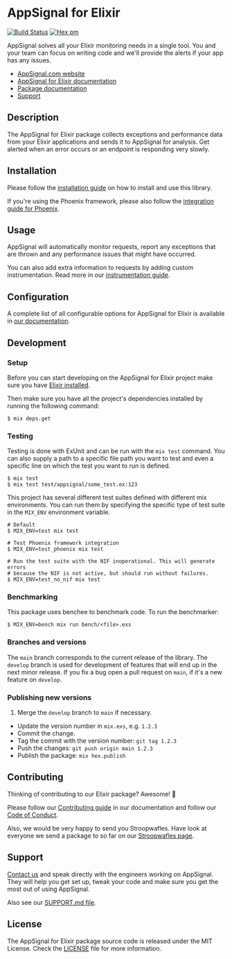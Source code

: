 # AppSignal for Elixir

[![Build Status](https://travis-ci.org/appsignal/appsignal-elixir.png?branch=main)](https://travis-ci.org/appsignal/appsignal-elixir)
[![Hex pm](http://img.shields.io/hexpm/v/appsignal.svg?style=flat)](https://hex.pm/packages/appsignal)

AppSignal solves all your Elixir monitoring needs in a single tool. You and your
team can focus on writing code and we'll provide the alerts if your app has any
issues.

- [AppSignal.com website](https://appsignal.com/)
- [AppSignal for Elixir documentation](http://docs.appsignal.com/elixir/)
- [Package documentation](https://hexdocs.pm/appsignal/)
- [Support][contact]

## Description

The AppSignal for Elixir package collects exceptions and performance data from
your Elixir applications and sends it to AppSignal for analysis. Get alerted
when an error occurs or an endpoint is responding very slowly.

## Installation

Please follow the [installation
guide](http://docs.appsignal.com/elixir/installation.html) on how to install
and use this library.

If you're using the Phoenix framework, please also follow the [integration guide
for Phoenix](http://docs.appsignal.com/elixir/integrations/phoenix.html).

## Usage

AppSignal will automatically monitor requests, report any exceptions that are
thrown and any performance issues that might have occurred.

You can also add extra information to requests by adding custom
instrumentation. Read more in our [instrumentation
guide](http://docs.appsignal.com/elixir/instrumentation/).

## Configuration

A complete list of all configurable options for AppSignal for Elixir is
available in [our
documentation](http://docs.appsignal.com/elixir/configuration/).

## Development

### Setup

Before you can start developing on the AppSignal for Elixir project make sure
you have [Elixir installed](http://elixir-lang.org/install.html).

Then make sure you have all the project's dependencies installed by running the
following command:

    $ mix deps.get

### Testing

Testing is done with ExUnit and can be run with the `mix test` command. You can
also supply a path to a specific file path you want to test and even a specific
line on which the test you want to run is defined.

    $ mix test
    $ mix test test/appsignal/some_test.ex:123

This project has several different test suites defined with different mix
environments. You can run them by specifying the specific type of test suite in
the `MIX_ENV` environment variable.

    # Default
    $ MIX_ENV=test mix test

    # Test Phoenix framework integration
    $ MIX_ENV=test_phoenix mix test

    # Run the test suite with the NIF inoperational. This will generate errors
    # because the NIF is not active, but should run without failures.
    $ MIX_ENV=test_no_nif mix test

### Benchmarking

This package uses benchee to benchmark code. To run the benchmarker:

    $ MIX_ENV=bench mix run bench/<file>.exs

### Branches and versions

The `main` branch corresponds to the current release of the
library. The `develop` branch is used for development of features that
will end up in the next minor release. If you fix a bug open a pull
request on `main`, if it's a new feature on `develop`.

### Publishing new versions

1. Merge the `develop` branch to `main` if necessary.
-  Update the version number in `mix.exs`, e.g. `1.2.3`
-  Commit the change.
-  Tag the commit with the version number: `git tag 1.2.3`
-  Push the changes: `git push origin main 1.2.3`
-  Publish the package: `mix hex.publish`

## Contributing

Thinking of contributing to our Elixir package? Awesome! 🚀

Please follow our [Contributing guide][contributing-guide] in our
documentation and follow our [Code of Conduct][coc].

Also, we would be very happy to send you Stroopwafles. Have look at everyone
we send a package to so far on our [Stroopwafles page][waffles-page].

## Support

[Contact us][contact] and speak directly with the engineers working on
AppSignal. They will help you get set up, tweak your code and make sure you get
the most out of using AppSignal.

Also see our [SUPPORT.md file](SUPPORT.md).

## License

The AppSignal for Elixir package source code is released under the MIT License.
Check the [LICENSE](LICENSE) file for more information.

[contact]: mailto:support@appsignal.com
[contributing-guide]: http://docs.appsignal.com/appsignal/contributing.html
[coc]: https://docs.appsignal.com/appsignal/code-of-conduct.html
[waffles-page]: https://appsignal.com/waffles
